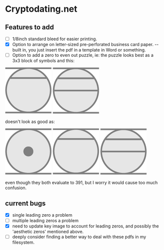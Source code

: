# Cryptodating.net


## Features to add

- [ ] 1/8inch standard bleed for easier printing.
- [x] Option to arrange on letter-sized pre-perforated business card paper.
    -- built in, you just insert the pdf in a template in Word or something.
- [ ] Option to add a zero to even out puzzle, ie: the puzzle looks best as a 3x3 block of symbols and this:

![15](public/imgs/pdfimgs/15.jpg) ![16](/public/imgs/pdfimgs/16.jpg)

doesn't look as good as:

![0](public/imgs/pdfimgs/0.jpg) ![15](public/imgs/pdfimgs/15.jpg) ![16](public/imgs/pdfimgs/16.jpg)

even though they both evaluate to 391, but I worry it would cause too much confusion.


## current bugs

- [x] single leading zero a problem
- [ ] multiple leading zeros a problem
- [x] need to update key image to account for leading zeros, and possibly the 'aesthetic zeros' mentioned above.
- [ ] deeply consider finding a better way to deal with these pdfs in my filesystem.